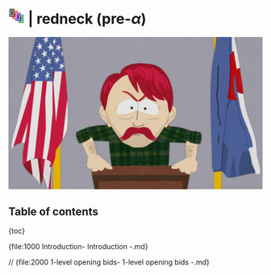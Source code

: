 # ![redneck](https://raw.githubusercontent.com/aornota/redneck/main/src/resources/tpoc-32x32.png) | redneck (pre-_α_)

![they took our bids!](https://raw.githubusercontent.com/aornota/redneck/main/src/resources/redneck.jpg)

## Table of contents

{toc}

{file:1000 Introduction\- Introduction -.md}

// {file:2000 1-level opening bids\- 1-level opening bids -.md}
